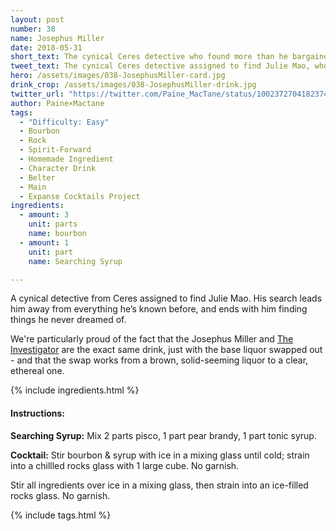 ```yaml
---
layout: post
number: 38
name: Josephus Miller
date: 2018-05-31
short_text: The cynical Ceres detective who found more than he bargained for.
tweet_text: The cynical Ceres detective assigned to find Julie Mao, who found more than he bargained for... and something new, that has his face and voice.
hero: /assets/images/038-JosephusMiller-card.jpg
drink_crop: /assets/images/038-JosephusMiller-drink.jpg
twitter_url: "https://twitter.com/Paine_MacTane/status/1002372704182374401"
author: Paine×Mactane
tags: 
  - "Difficulty: Easy"
  - Bourbon
  - Rock
  - Spirit-Forward
  - Homemade Ingredient
  - Character Drink
  - Belter
  - Main
  - Expanse Cocktails Project
ingredients:
  - amount: 3
    unit: parts
    name: bourbon
  - amount: 1
    unit: part
    name: Searching Syrup

---
```


A cynical detective from Ceres assigned to find Julie Mao. His search leads him away from everything he’s known before, and ends with him finding things he never dreamed of.

We're particularly proud of the fact that the Josephus Miller and [The Investigator](/cocktails/2018/05/31/the-investigator/) are the exact same drink, just with the base liquor swapped out - and that the swap works from a brown, solid-seeming liquor to a clear, ethereal one. 

{% include ingredients.html %}

#### Instructions:

<strong>Searching Syrup:</strong> Mix 2 parts pisco, 1 part pear brandy, 1 part tonic syrup.

<strong>Cocktail:</strong> Stir bourbon & syrup with ice in a mixing glass until cold; strain into a chillled rocks glass with 1 large cube. No garnish. 

Stir all ingredients over ice in a mixing glass, then strain into an ice-filled rocks glass. No garnish.

{% include tags.html %}
